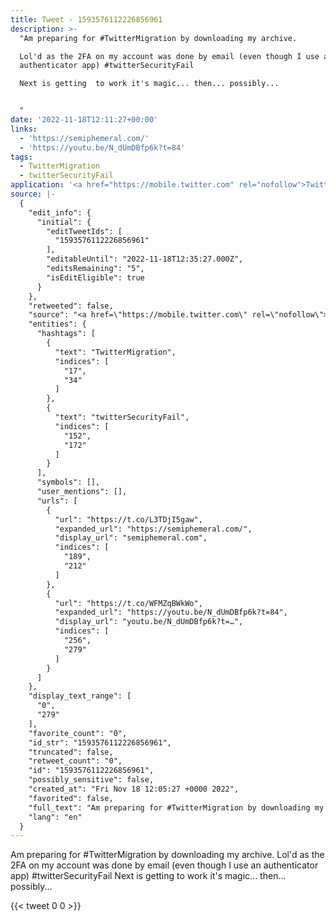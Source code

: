 ```yaml
---
title: Tweet - 1593576112226856961
description: >-
  "Am preparing for #TwitterMigration by downloading my archive.

  Lol'd as the 2FA on my account was done by email (even though I use an
  authenticator app) #twitterSecurityFail

  Next is getting  to work it's magic... then... possibly...


  "
date: '2022-11-18T12:11:27+00:00'
links:
  - 'https://semiphemeral.com/'
  - 'https://youtu.be/N_dUmDBfp6k?t=84'
tags:
  - TwitterMigration
  - twitterSecurityFail
application: '<a href="https://mobile.twitter.com" rel="nofollow">Twitter Web App</a>'
source: |-
  {
    "edit_info": {
      "initial": {
        "editTweetIds": [
          "1593576112226856961"
        ],
        "editableUntil": "2022-11-18T12:35:27.000Z",
        "editsRemaining": "5",
        "isEditEligible": true
      }
    },
    "retweeted": false,
    "source": "<a href=\"https://mobile.twitter.com\" rel=\"nofollow\">Twitter Web App</a>",
    "entities": {
      "hashtags": [
        {
          "text": "TwitterMigration",
          "indices": [
            "17",
            "34"
          ]
        },
        {
          "text": "twitterSecurityFail",
          "indices": [
            "152",
            "172"
          ]
        }
      ],
      "symbols": [],
      "user_mentions": [],
      "urls": [
        {
          "url": "https://t.co/L3TDjI5gaw",
          "expanded_url": "https://semiphemeral.com/",
          "display_url": "semiphemeral.com",
          "indices": [
            "189",
            "212"
          ]
        },
        {
          "url": "https://t.co/WFMZqBWkWo",
          "expanded_url": "https://youtu.be/N_dUmDBfp6k?t=84",
          "display_url": "youtu.be/N_dUmDBfp6k?t=…",
          "indices": [
            "256",
            "279"
          ]
        }
      ]
    },
    "display_text_range": [
      "0",
      "279"
    ],
    "favorite_count": "0",
    "id_str": "1593576112226856961",
    "truncated": false,
    "retweet_count": "0",
    "id": "1593576112226856961",
    "possibly_sensitive": false,
    "created_at": "Fri Nov 18 12:05:27 +0000 2022",
    "favorited": false,
    "full_text": "Am preparing for #TwitterMigration by downloading my archive.\nLol'd as the 2FA on my account was done by email (even though I use an authenticator app) #twitterSecurityFail\nNext is getting https://t.co/L3TDjI5gaw to work it's magic... then... possibly...\n\nhttps://t.co/WFMZqBWkWo",
    "lang": "en"
  }
---
```

Am preparing for #TwitterMigration by downloading my archive.
Lol'd as the 2FA on my account was done by email (even though I use an authenticator app) #twitterSecurityFail
Next is getting  to work it's magic... then... possibly...


    
{{< tweet 0 0 >}}
    
